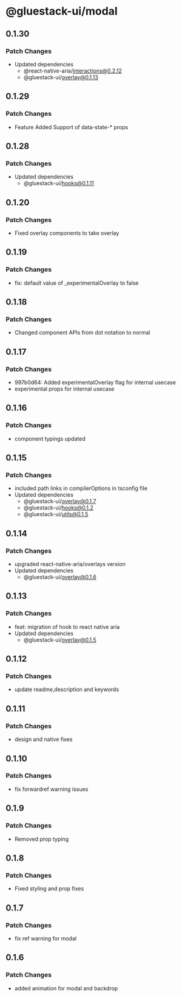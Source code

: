 # @gluestack-ui/modal

## 0.1.30

### Patch Changes

- Updated dependencies
  - @react-native-aria/interactions@0.2.12
  - @gluestack-ui/overlay@0.1.13

## 0.1.29

### Patch Changes

- Feature
  Added Support of data-state-\* props

## 0.1.28

### Patch Changes

- Updated dependencies
  - @gluestack-ui/hooks@0.1.11

## 0.1.20

### Patch Changes

- Fixed overlay components to take overlay

## 0.1.19

### Patch Changes

- fix: default value of \_experimentalOverlay to false

## 0.1.18

### Patch Changes

- Changed component APIs from dot notation to normal

## 0.1.17

### Patch Changes

- 997b0d64: Added experimentalOverlay flag for internal usecase
- experimental props for internal usecase

## 0.1.16

### Patch Changes

- component typings updated

## 0.1.15

### Patch Changes

- included path links in compilerOptions in tsconfig file
- Updated dependencies
  - @gluestack-ui/overlay@0.1.7
  - @gluestack-ui/hooks@0.1.2
  - @gluestack-ui/utils@0.1.5

## 0.1.14

### Patch Changes

- upgraded react-native-aria/overlays version
- Updated dependencies
  - @gluestack-ui/overlay@0.1.6

## 0.1.13

### Patch Changes

- feat: migration of hook to react native aria
- Updated dependencies
  - @gluestack-ui/overlay@0.1.5

## 0.1.12

### Patch Changes

- update readme,description and keywords

## 0.1.11

### Patch Changes

- design and native fixes

## 0.1.10

### Patch Changes

- fix forwardref warning issues

## 0.1.9

### Patch Changes

- Removed prop typing

## 0.1.8

### Patch Changes

- Fixed styling and prop fixes

## 0.1.7

### Patch Changes

- fix ref warning for modal

## 0.1.6

### Patch Changes

- added animation for modal and backdrop
